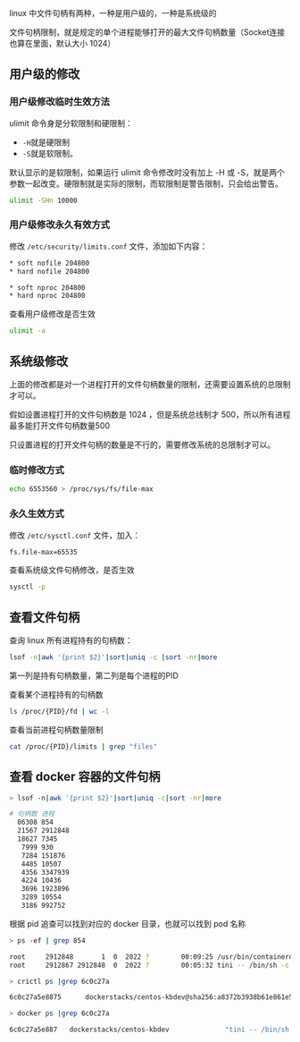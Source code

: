 
linux 中文件句柄有两种，一种是用户级的，一种是系统级的

文件句柄限制，就是规定的单个进程能够打开的最大文件句柄数量（Socket连接也算在里面，默认大小 1024）

## 用户级的修改

### 用户级修改临时生效方法

ulimit 命令身是分软限制和硬限制：

- `-H`就是硬限制
- `-S`就是软限制。

默认显示的是软限制，如果运行 ulimit 命令修改时没有加上 -H 或 -S，就是两个参数一起改变。硬限制就是实际的限制，而软限制是警告限制，只会给出警告。

```bash
ulimit -SHn 10000
```

### 用户级修改永久有效方式

修改 `/etc/security/limits.conf` 文件，添加如下内容：

```bash
* soft nofile 204800
* hard nofile 204800

* soft nproc 204800
* hard nproc 204800
```

查看用户级修改是否生效

```bash
ulimit -a
```

## 系统级修改

上面的修改都是对一个进程打开的文件句柄数量的限制，还需要设置系统的总限制才可以。

假如设置进程打开的文件句柄数是 1024 ，但是系统总线制才 500，所以所有进程最多能打开文件句柄数量500

只设置进程的打开文件句柄的数量是不行的，需要修改系统的总限制才可以。

### 临时修改方式

```bash
echo 6553560 > /proc/sys/fs/file-max
```

### 永久生效方式

修改 `/etc/sysctl.conf` 文件，加入：

```bash
fs.file-max=65535
```

查看系统级文件句柄修改，是否生效

```bash
sysctl -p
```

## 查看文件句柄

查询 linux 所有进程持有的句柄数：

```bash
lsof -n|awk '{print $2}'|sort|uniq -c |sort -nr|more
```

第一列是持有句柄数量，第二列是每个进程的PID

查看某个进程持有的句柄数

```bash
ls /proc/{PID}/fd | wc -l
```

查看当前进程句柄数量限制

```bash
cat /proc/{PID}/limits | grep "files"
```

## 查看 docker 容器的文件句柄

```bash
> lsof -n|awk '{print $2}'|sort|uniq -c|sort -nr|more

# 句柄数 进程
  86308 854
  21567 2912848
  18627 7345
   7999 930
   7284 151876
   4485 10507
   4356 3347939
   4224 10436
   3696 1923896
   3289 10554
   3186 992752
```

根据 pid 追查可以找到对应的 docker 目录，也就可以找到 pod 名称

```bash
> ps -ef | grep 854

root     2912848       1  0  2022 ?        00:09:25 /usr/bin/containerd-shim-runc-v2 -namespace moby -id 6c0c27a5e8875fe3f87a7c6468c8fb7851666bb98b63dda193dd978d425db7cf -address /var/run/docker/containerd/containerd.sock
root     2912867 2912848  0  2022 ?        00:05:32 tini -- /bin/sh -c kbdev init && kbdev create && sleep infinity

> crictl ps |grep 6c0c27a

6c0c27a5e8875      dockerstacks/centos-kbdev@sha256:a8372b3938b61e861e536f57a440c2b4ad507246d78c84a6b0762eb22a79e433              2 weeks ago         Running             kbdev                        0                   0df331ad1a1a9

> docker ps |grep 6c0c27a

6c0c27a5e887   dockerstacks/centos-kbdev              "tini -- /bin/sh -c …"   2 weeks ago      Up 2 weeks                                                  k8s_kbdev_kbdev-0_dev-ywu_6c1d8dec-1ec5-4737-9169-a13c5a6cc832_0
```

